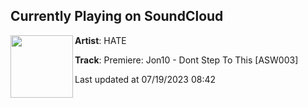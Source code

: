 ## Currently Playing on SoundCloud

[<img align="left" width="100" src="https://i1.sndcdn.com/artworks-8IYGzQFtpwXFlrN6-KPdzxg-t500x500.jpg">](https://soundcloud.com/hate_music/premiere-jon10-dont-step-to-this-asw003)

**Artist**: HATE 

**Track**: Premiere: Jon10 - Dont Step To This [ASW003]

Last updated at 07/19/2023 08:42
